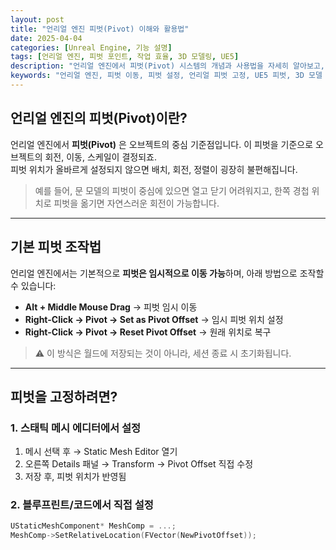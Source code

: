 ```yaml
---
layout: post
title: "언리얼 엔진 피벗(Pivot) 이해와 활용법"
date: 2025-04-04
categories: [Unreal Engine, 기능 설명]
tags: [언리얼 엔진, 피벗 포인트, 작업 효율, 3D 모델링, UE5]
description: "언리얼 엔진에서 피벗(Pivot) 시스템의 개념과 사용법을 자세히 알아보고, 피벗을 활용한 효율적인 작업 방법을 소개합니다."
keywords: "언리얼 엔진, 피벗 이동, 피벗 설정, 언리얼 피벗 고정, UE5 피벗, 3D 모델 피벗 위치"
---
```


## 언리얼 엔진의 피벗(Pivot)이란?

언리얼 엔진에서 **피벗(Pivot)** 은 오브젝트의 중심 기준점입니다. 이 피벗을 기준으로 오브젝트의 회전, 이동, 스케일이 결정되죠.  
피벗 위치가 올바르게 설정되지 않으면 배치, 회전, 정렬이 굉장히 불편해집니다.

> 예를 들어, 문 모델의 피벗이 중심에 있으면 열고 닫기 어려워지고, 한쪽 경첩 위치로 피벗을 옮기면 자연스러운 회전이 가능합니다.

---

## 기본 피벗 조작법

언리얼 엔진에서는 기본적으로 **피벗은 임시적으로 이동 가능**하며, 아래 방법으로 조작할 수 있습니다:

- **Alt + Middle Mouse Drag** → 피벗 임시 이동  
- **Right-Click → Pivot → Set as Pivot Offset** → 임시 피벗 위치 설정  
- **Right-Click → Pivot → Reset Pivot Offset** → 원래 위치로 복구  

> ⚠️ 이 방식은 월드에 저장되는 것이 아니라, 세션 종료 시 초기화됩니다.

---

## 피벗을 고정하려면?

### 1. **스태틱 메시 에디터에서 설정**

1. 메시 선택 후 → Static Mesh Editor 열기  
2. 오른쪽 Details 패널 → Transform → Pivot Offset 직접 수정  
3. 저장 후, 피벗 위치가 반영됨

### 2. **블루프린트/코드에서 직접 설정**

```cpp
UStaticMeshComponent* MeshComp = ...;
MeshComp->SetRelativeLocation(FVector(NewPivotOffset));

